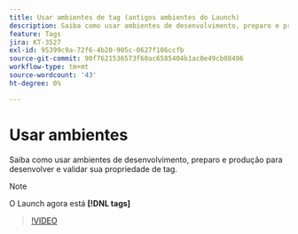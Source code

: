 ```yaml
---
title: Usar ambientes de tag (antigos ambientes do Launch)
description: Saiba como usar ambientes de desenvolvimento, preparo e produção para desenvolver e validar sua propriedade de tag.
feature: Tags
jira: KT-3527
exl-id: 95399c9a-72f6-4b20-905c-0627f106ccfb
source-git-commit: 90f7621536573f60ac6585404b1ac0e49cb08496
workflow-type: tm+mt
source-wordcount: '43'
ht-degree: 0%

---
```


# Usar ambientes

Saiba como usar ambientes de desenvolvimento, preparo e produção para desenvolver e validar sua propriedade de tag.

>[!NOTE]
>
> O Launch agora está **[!DNL tags]**

>[!VIDEO](https://video.tv.adobe.com/v/28729/?quality=12&learn=on)
